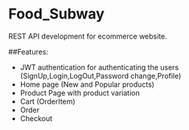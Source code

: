 # Food_Subway
REST API development for ecommerce website.

##Features:
- JWT authentication for authenticating the users (SignUp,Login,LogOut,Password change,Profile)
- Home page (New and Popular products)
- Product Page with product variation
- Cart (OrderItem)
- Order
- Checkout
